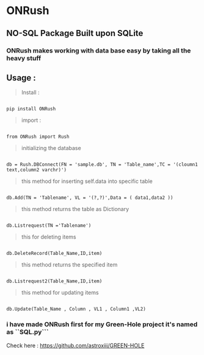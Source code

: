 # ONRush

## NO-SQL Package Built upon SQLite

### ONRush makes working with data base easy by taking all the heavy stuff

## Usage :


> Install :
```

pip install ONRush

```

> import :
```

from ONRush import Rush

```


> initializing the database 

```

db = Rush.DBConnect(FN = 'sample.db', TN = 'Table_name',TC = '(cloumn1 text,column2 varchr)')

```

> this method for inserting self.data into specific table

```

db.Add(TN = 'Tablename', VL = '(?,?)',Data = ( data1,data2 ))

```

> this method returns the table as Dictionary 

```

db.Listrequest(TN ='Tablename')

```

> this for deleting items 

```

db.DeleteRecord(Table_Name,ID,item)

```

> this method returns the specified item 

```

db.Listrequest2(Table_Name,ID,item)

```

> this method for updating items 

```

db.Update(Table_Name , Column , VL1 , Column1 ,VL2)

```
### i have made ONRush first for my Green-Hole project it's named as ``SQL.py``` 
Check here : https://github.com/astroxiii/GREEN-HOLE 
